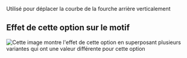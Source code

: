 Utilisé pour déplacer la courbe de la fourche arrière verticalement

## Effet de cette option sur le motif

![Cette image montre l'effet de cette option en superposant plusieurs variantes qui ont une valeur différente pour cette option](waralee_crotchfactorbackver_sample.svg "Effet de cette option sur le motif")
